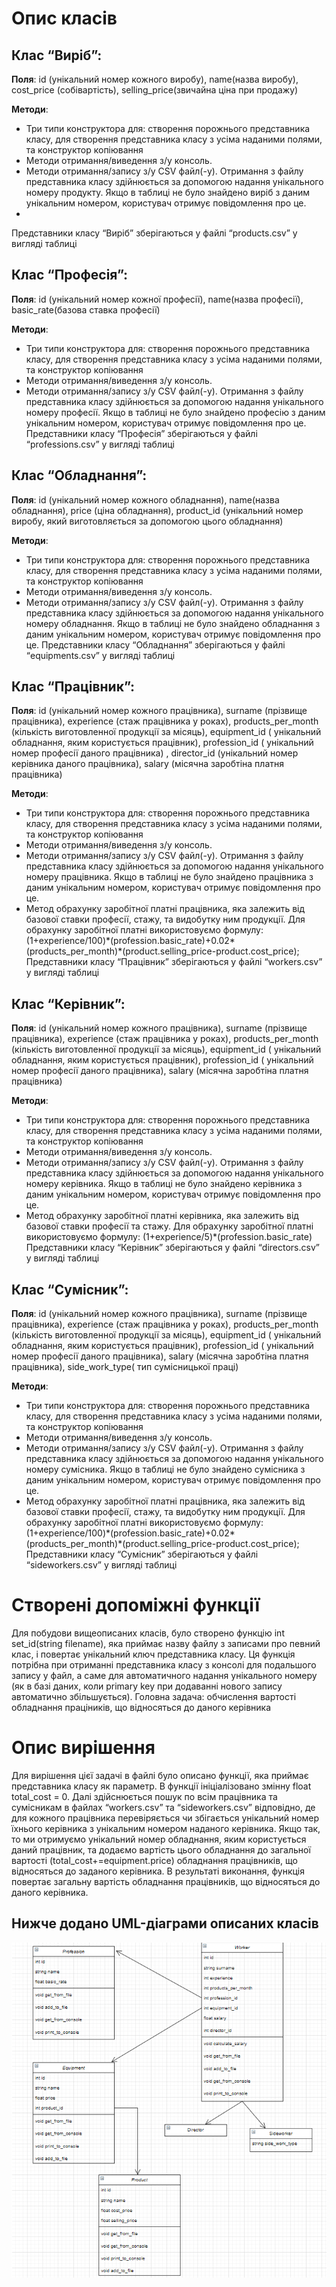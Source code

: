 # Опис класів

## Клас “Виріб”:
**Поля**: id (унікальний номер кожного виробу), name(назва виробу), cost_price (собівартість), selling_price(звичайна ціна при продажу)

**Методи**:
- Три типи конструктора для: створення порожнього представника класу, для створення представника класу з усіма наданими полями, та конструктор копіювання
- Методи отримання/виведення з/у консоль.
- Методи отримання/запису з/у CSV файл(-у). Отримання з файлу представника класу здійнюється за допомогою надання унікального номеру продукту. Якщо в таблиці не було знайдено виріб з даним унікальним номером, користувач отримує повідомлення про це.  
- 
Представники класу “Виріб” зберігаються у файлі “products.csv” у вигляді таблиці

## Клас “Професія”:
**Поля**: id (унікальний номер кожної професії), name(назва професії), basic_rate(базова ставка професії)

**Методи**:
- Три типи конструктора для: створення порожнього представника класу, для створення представника класу з усіма наданими полями, та конструктор копіювання
- Методи отримання/виведення з/у консоль.
- Методи отримання/запису з/у CSV файл(-у). Отримання з файлу представника класу здійнюється за допомогою надання унікального номеру професії. Якщо в таблиці не було знайдено професію з даним унікальним номером, користувач отримує повідомлення про це.
Представники класу “Професія” зберігаються у файлі “professions.csv” у вигляді таблиці

## Клас “Обладнання”:
**Поля**: id (унікальний номер кожного обладнання), name(назва обладнання), price (ціна обладнання), product_id (унікальний номер виробу, який виготовляється за допомогою цього обладнання)

**Методи**:
- Три типи конструктора для: створення порожнього представника класу, для створення представника класу з усіма наданими полями, та конструктор копіювання
- Методи отримання/виведення з/у консоль.
- Методи отримання/запису з/у CSV файл(-у). Отримання з файлу представника класу здійнюється за допомогою надання унікального номеру обладнання. Якщо в таблиці не було знайдено обладнання з даним унікальним номером, користувач отримує повідомлення про це.
Представники класу “Обладнання” зберігаються у файлі “equipments.csv” у вигляді таблиці

## Клас “Працівник”:
**Поля**: id (унікальний номер кожного працівника), surname (прізвище працівника), experience (стаж працівника у роках), products_per_month (кількість виготовленної продукції за місяць), equipment_id ( унікальний обладнання, яким користується працівник), profession_id ( унікальний номер професії даного працівника) , director_id (унікальний номер керівника даного працівника), salary (місячна заробтіна платня працівника)

**Методи**:
- Три типи конструктора для: створення порожнього представника класу, для створення представника класу з усіма наданими полями, та конструктор копіювання
- Методи отримання/виведення з/у консоль.
- Методи отримання/запису з/у CSV файл(-у). Отримання з файлу представника класу здійнюється за допомогою надання унікального номеру працівника. Якщо в таблиці не було знайдено працівника з даним унікальним номером, користувач отримує повідомлення про це.
- Метод обрахунку заробітної платні працівника, яка залежить від базової ставки професії, стажу, та видобутку ним продукції. Для обрахунку заробітної платні використовуємо формулу: (1+experience/100)\*(profession.basic_rate)+0.02\*(products_per_month)\*(product.selling_price-product.cost_price);
Представники класу “Працівник” зберігаються у файлі “workers.csv” у вигляді таблиці

## Клас “Керівник”:
**Поля**: id (унікальний номер кожного працівника), surname (прізвище працівника), experience (стаж працівника у роках), products_per_month (кількість виготовленної продукції за місяць), equipment_id ( унікальний обладнання, яким користується працівник), profession_id ( унікальний номер професії даного працівника), salary (місячна заробтіна платня працівника)

**Методи**:
- Три типи конструктора для: створення порожнього представника класу, для створення представника класу з усіма наданими полями, та конструктор копіювання
- Методи отримання/виведення з/у консоль.
- Методи отримання/запису з/у CSV файл(-у). Отримання з файлу представника класу здійнюється за допомогою надання унікального номеру керівника. Якщо в таблиці не було знайдено керівника з даним унікальним номером, користувач отримує повідомлення про це.
- Метод обрахунку заробітної платні керівника, яка залежить від базової ставки професії та стажу. Для обрахунку заробітної платні використовуємо формулу: (1+experience/5)\*(profession.basic_rate)
Представники класу “Керівник” зберігаються у файлі “directors.csv” у вигляді таблиці

## Клас “Сумісник”:
**Поля**: id (унікальний номер кожного працівника), surname (прізвище працівника), experience (стаж працівника у роках), products_per_month (кількість виготовленної продукції за місяць), equipment_id ( унікальний обладнання, яким користується працівник), profession_id ( унікальний номер професії даного працівника), salary (місячна заробтіна платня працівника), side_work_type( тип сумісницької праці)

**Методи**:
- Три типи конструктора для: створення порожнього представника класу, для створення представника класу з усіма наданими полями, та конструктор копіювання
- Методи отримання/виведення з/у консоль.
- Методи отримання/запису з/у CSV файл(-у). Отримання з файлу представника класу здійнюється за допомогою надання унікального номеру сумісника. Якщо в таблиці не було знайдено сумісника з даним унікальним номером, користувач отримує повідомлення про це.
- Метод обрахунку заробітної платні працівника, яка залежить від базової ставки професії, стажу, та видобутку ним продукції. Для обрахунку заробітної платні використовуємо формулу: (1+experience/100)\*(profession.basic_rate)+0.02\*(products_per_month)\*(product.selling_price-product.cost_price);
Представники класу “Сумісник” зберігаються у файлі “sideworkers.csv” у вигляді таблиці

# Створені допоміжні функції
Для побудови вищеописаних класів, було створено функцію int set_id(string filename), яка приймає назву файлу з записами про певний клас, і повертає унікальний ключ представника класу. Ця функція потрібна при отриманні представника класу з консолі для подальшого запису у файл, а саме для автоматичного надання унікального номеру (як в базі даних, коли primary key при додаванні нового запису автоматично збільшується).
Головна задача: обчислення вартості обладнання праціників, що відносяться до даного керівника

# Опис вирішення
Для вирішення цієї задачі в файлі було описано функції, яка приймає представника класу як параметр. В функції ініціалізовано змінну float total_cost = 0.  Далі здійснюється пошук по всім працівника та сумісникам в файлах “workers.csv” та “sideworkers.csv” відповідно, де для кожного працівника перевіряється чи збігається унікальний номер їхнього керівника з унікальним номером наданого керівника. Якщо так, то ми отримуємо унікальний номер обладнання, яким користується даний працівник, та додаємо вартість цього обладнання до загальної вартості (total_cost+=equipment.price) обладнання працівників, що відносяться до заданого керівника.
В результаті виконання, функція повертає загальну вартість обладнання працівників, що відносяться до даного керівника.

## Нижче додано UML-діаграми описаних класів
![UML-Diagram](uml-diagrams.png)
 
